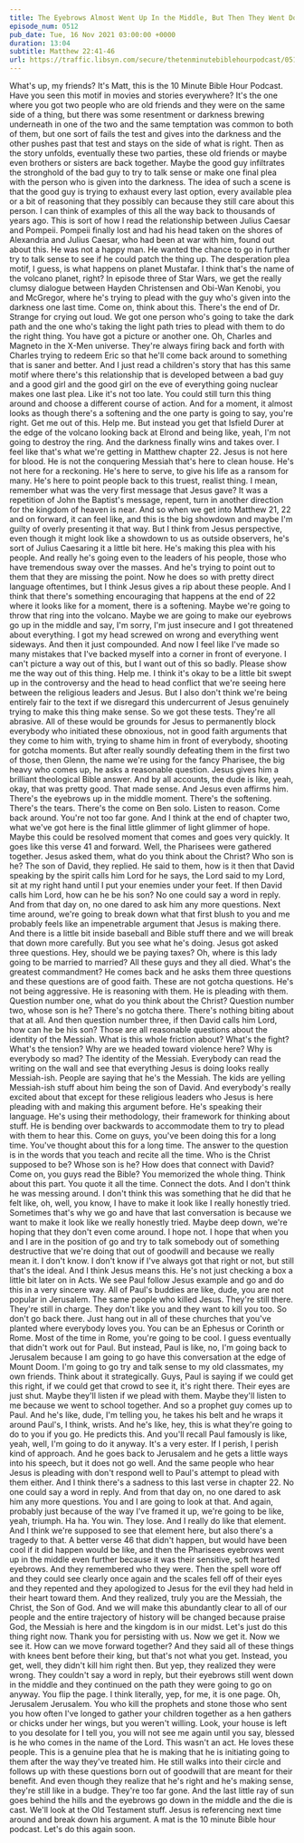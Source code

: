 ```yaml
---
title: The Eyebrows Almost Went Up In the Middle, But Then They Went Down
episode_num: 0512
pub_date: Tue, 16 Nov 2021 03:00:00 +0000
duration: 13:04
subtitle: Matthew 22:41-46
url: https://traffic.libsyn.com/secure/thetenminutebiblehourpodcast/0512_-_The_Eyebrows_Almost_Went_Up_In_the_Middle_But_Then_They_Went_Down.mp3
---
```


 What's up, my friends? It's Matt, this is the 10 Minute Bible Hour Podcast. Have you seen this motif in movies and stories everywhere? It's the one where you got two people who are old friends and they were on the same side of a thing, but there was some resentment or darkness brewing underneath in one of the two and the same temptation was common to both of them, but one sort of fails the test and gives into the darkness and the other pushes past that test and stays on the side of what is right. Then as the story unfolds, eventually these two parties, these old friends or maybe even brothers or sisters are back together. Maybe the good guy infiltrates the stronghold of the bad guy to try to talk sense or make one final plea with the person who is given into the darkness. The idea of such a scene is that the good guy is trying to exhaust every last option, every available plea or a bit of reasoning that they possibly can because they still care about this person. I can think of examples of this all the way back to thousands of years ago. This is sort of how I read the relationship between Julius Caesar and Pompeii. Pompeii finally lost and had his head taken on the shores of Alexandria and Julius Caesar, who had been at war with him, found out about this. He was not a happy man. He wanted the chance to go in further try to talk sense to see if he could patch the thing up. The desperation plea motif, I guess, is what happens on planet Mustafar. I think that's the name of the volcano planet, right? In episode three of Star Wars, we get the really clumsy dialogue between Hayden Christensen and Obi-Wan Kenobi, you and McGregor, where he's trying to plead with the guy who's given into the darkness one last time. Come on, think about this. There's the end of Dr. Strange for crying out loud. We got one person who's going to take the dark path and the one who's taking the light path tries to plead with them to do the right thing. You have got a picture or another one. Oh, Charles and Magneto in the X-Men universe. They're always firing back and forth with Charles trying to redeem Eric so that he'll come back around to something that is saner and better. And I just read a children's story that has this same motif where there's this relationship that is developed between a bad guy and a good girl and the good girl on the eve of everything going nuclear makes one last plea. Like it's not too late. You could still turn this thing around and choose a different course of action. And for a moment, it almost looks as though there's a softening and the one party is going to say, you're right. Get me out of this. Help me. But instead you get that Isfield Durer at the edge of the volcano looking back at Elrond and being like, yeah, I'm not going to destroy the ring. And the darkness finally wins and takes over. I feel like that's what we're getting in Matthew chapter 22. Jesus is not here for blood. He is not the conquering Messiah that's here to clean house. He's not here for a reckoning. He's here to serve, to give his life as a ransom for many. He's here to point people back to this truest, realist thing. I mean, remember what was the very first message that Jesus gave? It was a repetition of John the Baptist's message, repent, turn in another direction for the kingdom of heaven is near. And so when we get into Matthew 21, 22 and on forward, it can feel like, and this is the big showdown and maybe I'm guilty of overly presenting it that way. But I think from Jesus perspective, even though it might look like a showdown to us as outside observers, he's sort of Julius Caesaring it a little bit here. He's making this plea with his people. And really he's going even to the leaders of his people, those who have tremendous sway over the masses. And he's trying to point out to them that they are missing the point. Now he does so with pretty direct language oftentimes, but I think Jesus gives a rip about these people. And I think that there's something encouraging that happens at the end of 22 where it looks like for a moment, there is a softening. Maybe we're going to throw that ring into the volcano. Maybe we are going to make our eyebrows go up in the middle and say, I'm sorry, I'm just insecure and I got threatened about everything. I got my head screwed on wrong and everything went sideways. And then it just compounded. And now I feel like I've made so many mistakes that I've backed myself into a corner in front of everyone. I can't picture a way out of this, but I want out of this so badly. Please show me the way out of this thing. Help me. I think it's okay to be a little bit swept up in the controversy and the head to head conflict that we're seeing here between the religious leaders and Jesus. But I also don't think we're being entirely fair to the text if we disregard this undercurrent of Jesus genuinely trying to make this thing make sense. So we got these tests. They're all abrasive. All of these would be grounds for Jesus to permanently block everybody who initiated these obnoxious, not in good faith arguments that they come to him with, trying to shame him in front of everybody, shooting for gotcha moments. But after really soundly defeating them in the first two of those, then Glenn, the name we're using for the fancy Pharisee, the big heavy who comes up, he asks a reasonable question. Jesus gives him a brilliant theological Bible answer. And by all accounts, the dude is like, yeah, okay, that was pretty good. That made sense. And Jesus even affirms him. There's the eyebrows up in the middle moment. There's the softening. There's the tears. There's the come on Ben solo. Listen to reason. Come back around. You're not too far gone. And I think at the end of chapter two, what we've got here is the final little glimmer of light glimmer of hope. Maybe this could be resolved moment that comes and goes very quickly. It goes like this verse 41 and forward. Well, the Pharisees were gathered together. Jesus asked them, what do you think about the Christ? Who son is he? The son of David, they replied. He said to them, how is it then that David speaking by the spirit calls him Lord for he says, the Lord said to my Lord, sit at my right hand until I put your enemies under your feet. If then David calls him Lord, how can he be his son? No one could say a word in reply. And from that day on, no one dared to ask him any more questions. Next time around, we're going to break down what that first blush to you and me probably feels like an impenetrable argument that Jesus is making there. And there is a little bit inside baseball and Bible stuff there and we will break that down more carefully. But you see what he's doing. Jesus got asked three questions. Hey, should we be paying taxes? Oh, where is this lady going to be married to married? All these guys and they all died. What's the greatest commandment? He comes back and he asks them three questions and these questions are of good faith. These are not gotcha questions. He's not being aggressive. He is reasoning with them. He is pleading with them. Question number one, what do you think about the Christ? Question number two, whose son is he? There's no gotcha there. There's nothing biting about that at all. And then question number three, if then David calls him Lord, how can he be his son? Those are all reasonable questions about the identity of the Messiah. What is this whole friction about? What's the fight? What's the tension? Why are we headed toward violence here? Why is everybody so mad? The identity of the Messiah. Everybody can read the writing on the wall and see that everything Jesus is doing looks really Messiah-ish. People are saying that he's the Messiah. The kids are yelling Messiah-ish stuff about him being the son of David. And everybody's really excited about that except for these religious leaders who Jesus is here pleading with and making this argument before. He's speaking their language. He's using their methodology, their framework for thinking about stuff. He is bending over backwards to accommodate them to try to plead with them to hear this. Come on guys, you've been doing this for a long time. You've thought about this for a long time. The answer to the question is in the words that you teach and recite all the time. Who is the Christ supposed to be? Whose son is he? How does that connect with David? Come on, you guys read the Bible? You memorized the whole thing. Think about this part. You quote it all the time. Connect the dots. And I don't think he was messing around. I don't think this was something that he did that he felt like, oh, well, you know, I have to make it look like I really honestly tried. Sometimes that's why we go and have that last conversation is because we want to make it look like we really honestly tried. Maybe deep down, we're hoping that they don't even come around. I hope not. I hope that when you and I are in the position of go and try to talk somebody out of something destructive that we're doing that out of goodwill and because we really mean it. I don't know. I don't know if I've always got that right or not, but still that's the ideal. And I think Jesus means this. He's not just checking a box a little bit later on in Acts. We see Paul follow Jesus example and go and do this in a very sincere way. All of Paul's buddies are like, dude, you are not popular in Jerusalem. The same people who killed Jesus. They're still there. They're still in charge. They don't like you and they want to kill you too. So don't go back there. Just hang out in all of these churches that you've planted where everybody loves you. You can be an Ephesus or Corinth or Rome. Most of the time in Rome, you're going to be cool. I guess eventually that didn't work out for Paul. But instead, Paul is like, no, I'm going back to Jerusalem because I am going to go have this conversation at the edge of Mount Doom. I'm going to go try and talk sense to my old classmates, my own friends. Think about it strategically. Guys, Paul is saying if we could get this right, if we could get that crowd to see it, it's right there. Their eyes are just shut. Maybe they'll listen if we plead with them. Maybe they'll listen to me because we went to school together. And so a prophet guy comes up to Paul. And he's like, dude, I'm telling you, he takes his belt and he wraps it around Paul's, I think, wrists. And he's like, hey, this is what they're going to do to you if you go. He predicts this. And you'll recall Paul famously is like, yeah, well, I'm going to do it anyway. It's a very ester. If I perish, I perish kind of approach. And he goes back to Jerusalem and he gets a little ways into his speech, but it does not go well. And the same people who hear Jesus is pleading with don't respond well to Paul's attempt to plead with them either. And I think there's a sadness to this last verse in chapter 22. No one could say a word in reply. And from that day on, no one dared to ask him any more questions. You and I are going to look at that. And again, probably just because of the way I've framed it up, we're going to be like, yeah, triumph. Ha ha. You win. They lose. And I really do like that element. And I think we're supposed to see that element here, but also there's a tragedy to that. A better verse 46 that didn't happen, but would have been cool if it did happen would be like, and then the Pharisees eyebrows went up in the middle even further because it was their sensitive, soft hearted eyebrows. And they remembered who they were. Then the spell wore off and they could see clearly once again and the scales fell off of their eyes and they repented and they apologized to Jesus for the evil they had held in their heart toward them. And they realized, truly you are the Messiah, the Christ, the Son of God. And we will make this abundantly clear to all of our people and the entire trajectory of history will be changed because praise God, the Messiah is here and the kingdom is in our midst. Let's just do this thing right now. Thank you for persisting with us. Now we get it. Now we see it. How can we move forward together? And they said all of these things with knees bent before their king, but that's not what you get. Instead, you get, well, they didn't kill him right then. But yep, they realized they were wrong. They couldn't say a word in reply, but their eyebrows still went down in the middle and they continued on the path they were going to go on anyway. You flip the page. I think literally, yep, for me, it is one page. Oh, Jerusalem Jerusalem. You who kill the prophets and stone those who sent you how often I've longed to gather your children together as a hen gathers or chicks under her wings, but you weren't willing. Look, your house is left to you desolate for I tell you, you will not see me again until you say, blessed is he who comes in the name of the Lord. This wasn't an act. He loves these people. This is a genuine plea that he is making that he is initiating going to them after the way they've treated him. He still walks into their circle and follows up with these questions born out of goodwill that are meant for their benefit. And even though they realize that he's right and he's making sense, they're still like in a budge. They're too far gone. And the last little ray of sun goes behind the hills and the eyebrows go down in the middle and the die is cast. We'll look at the Old Testament stuff. Jesus is referencing next time around and break down his argument. A mat is the 10 minute Bible hour podcast. Let's do this again soon.